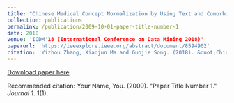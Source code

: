 ```yaml
---
title: "Chinese Medical Concept Normalization by Using Text and Comorbidity Network Embedding"
collection: publications
permalink: /publication/2009-10-01-paper-title-number-1
date: 2018
venue: 'ICDM'18 (International Conference on Data Mining 2018)'
paperurl: 'https://ieeexplore.ieee.org/abstract/document/8594902'
citation: 'Yizhou Zhang, Xiaojun Ma and Guojie Song. (2018). &quot;Chinese Medical Concept Normalization by Using Text and Comorbidity Network Embedding.&quot; ICDM'18 (International Conference on Data Mining 2018).'
---
```


[Download paper here](http://academicpages.github.io/files/paper1.pdf)

Recommended citation: Your Name, You. (2009). "Paper Title Number 1." <i>Journal 1</i>. 1(1).
